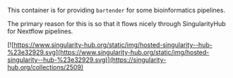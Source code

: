 
This container is for providing `bartender` for some bioinformatics pipelines.

The primary reason for this is so that it flows nicely through SingularityHub
for Nextflow pipelines.



[![https://www.singularity-hub.org/static/img/hosted-singularity--hub-%23e32929.svg](https://www.singularity-hub.org/static/img/hosted-singularity--hub-%23e32929.svg)](https://singularity-hub.org/collections/2509)
